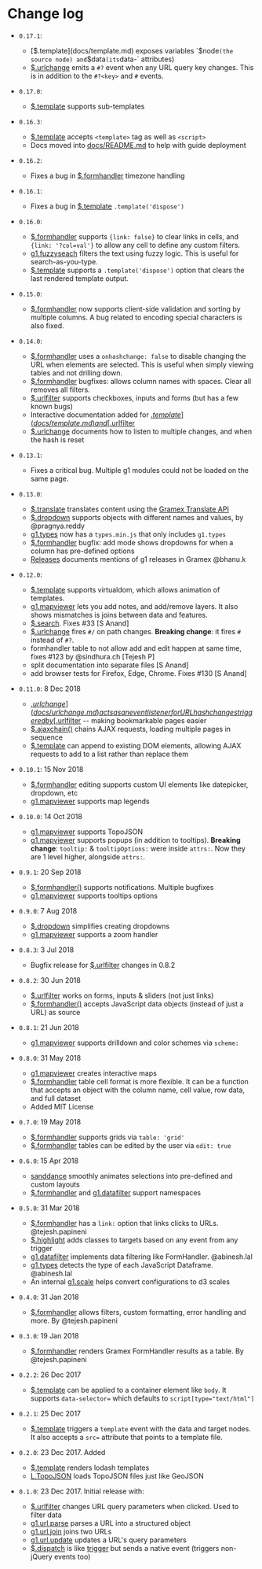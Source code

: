 # Change log

- `0.17.1`:
    - [$.template](docs/template.md) exposes variables `$node` (the source node)
      and `$data` (its `data-` attributes)
    - [$.urlchange](docs/urlchange.md) emits a `#?` event when any URL query key
      changes. This is in addition to the `#?<key>` and `#` events.

- `0.17.0`:
    - [$.template](docs/template.md) supports sub-templates

- `0.16.3`:
    - [$.template](docs/template.md) accepts `<template>` tag as well as `<script>`
    - Docs moved into [docs/README.md](docs/README.md) to help with guide deployment

- `0.16.2`:
    - Fixes a bug in [$.formhandler](docs/formhandler.md) timezone handling

- `0.16.1`:
    - Fixes a bug in [$.template](docs/template.md) `.template('dispose')`

- `0.16.0`:
    - [$.formhandler](docs/formhandler.md) supports `{link: false}` to clear
      links in cells, and `{link: '?col=val'}` to allow any cell to define any
      custom filters.
    - [g1.fuzzyseach](docs/fuzzysearch.md) filters the text using fuzzy logic.
      This is useful for search-as-you-type.
    - [$.template](docs/template.md) supports a `.template('dispose')` option
      that clears the last rendered template output.

- `0.15.0`:
    - [$.formhandler](docs/formhandler.md) now supports client-side validation
      and sorting by multiple columns. A bug related to encoding special
      characters is also fixed.

- `0.14.0`:
    - [$.formhandler](docs/formhandler.md) uses a `onhashchange: false` to
      disable changing the URL when elements are selected. This is useful when
      simply viewing tables and not drilling down.
    - [$.formhandler](docs/formhandler.md) bugfixes: allows column names with
      spaces. Clear all removes all filters.
    - [$.urlfilter](docs/urlfilter.md) supports checkboxes, inputs and forms
      (but has a few known bugs)
    - Interactive documentation added for [$.template](docs/template.md) and
      [$.urlfilter](docs/urlfilter.md)
    - [$.urlchange](docs/urlchange.md) documents how to listen to multiple
      changes, and when the hash is reset

- `0.13.1`:
    - Fixes a critical bug. Multiple g1 modules could not be loaded on the same page.

- `0.13.0`:
    - [$.translate](docs/translate.md) translates content using the [Gramex Translate API](https://learn.gramener.com/guide/translate/)
    - [$.dropdown](docs/dropdown.md) supports objects with different names and values, by @pragnya.reddy
    - [g1.types](docs/types.md) now has a `types.min.js` that only includes `g1.types`
    - [$.formhandler](docs/formhandler.md) bugfix: add mode shows dropdowns for when a column has pre-defined options
    - [Releases](README.md#releases) documents mentions of g1 releases in Gramex @bhanu.k

- `0.12.0`:
    - [$.template](docs/template.md) supports virtualdom, which allows animation of templates.
    - [g1.mapviewer](docs/mapviewer.md) lets you add notes, and add/remove layers.
      It also shows mismatches is joins between data and features.
    - [$.search](docs/search.md). Fixes #33 [S Anand]
    - [$.urlchange](docs/urlchange.md) fires `#/` on path changes.
      **Breaking change**: it fires `#` instead of `#?`.
    - formhandler table to not allow add and edit happen at same time, fixes #123 by @sindhura.ch [Tejesh P]
    - split documentation into separate files [S Anand]
    - add browser tests for Firefox, Edge, Chrome. Fixes #130 [S Anand]
- `0.11.0`: 8 Dec 2018
    - [$.urlchange](docs/urlchange.md) acts as an event listener for URL hash changes
      triggered by [$.urlfilter](docs/urlfilter.md) -- making bookmarkable pages easier
    - [$.ajaxchain()](docs/ajaxchain.md) chains AJAX requests, loading multiple pages in sequence
    - [$.template](docs/template.md) can append to existing DOM elements, allowing AJAX
      requests to add to a list rather than replace them
- `0.10.1`: 15 Nov 2018
    - [$.formhandler](docs/formhandler.md) editing supports custom UI elements like datepicker, dropdown, etc
    - [g1.mapviewer](docs/mapviewer.md) supports map legends
- `0.10.0`: 14 Oct 2018
    - [g1.mapviewer](docs/mapviewer.md) supports TopoJSON
    - [g1.mapviewer](docs/mapviewer.md) supports popups (in addition to tooltips).
      **Breaking change**: `tooltip:` & `tooltipOptions:` were inside `attrs:`.
      Now they are 1 level higher, alongside `attrs:`.
- `0.9.1`: 20 Sep 2018
    - [$.formhandler()](docs/formhandler.md) supports notifications. Multiple bugfixes
    - [g1.mapviewer](docs/mapviewer.md) supports tooltips options
- `0.9.0`: 7 Aug 2018
    - [$.dropdown](docs/dropdown.md) simplifies creating dropdowns
    - [g1.mapviewer](docs/mapviewer.md) supports a zoom handler
- `0.8.3`: 3 Jul 2018
    - Bugfix release for [$.urlfilter](docs/urlfilter.md) changes in 0.8.2
- `0.8.2`: 30 Jun 2018
    - [$.urlfilter](docs/urlfilter.md) works on forms, inputs & sliders (not just links)
    - [$.formhandler()](docs/formhandler.md) accepts JavaScript data objects (instead of just a URL) as source
- `0.8.1`: 21 Jun 2018
    - [g1.mapviewer](docs/mapviewer.md) supports drilldown and color schemes via `scheme:`
- `0.8.0`: 31 May 2018
    - [g1.mapviewer](docs/mapviewer.md) creates interactive maps
    - [$.formhandler](docs/formhandler.md) table cell format is more flexible. It can
      be a function that accepts an object with the column name, cell value, row
      data, and full dataset
    - Added MIT License
- `0.7.0`: 19 May 2018
    - [$.formhandler](docs/formhandler.md) supports grids via `table: 'grid'`
    - [$.formhandler](docs/formhandler.md) tables can be edited by the user via `edit: true`
- `0.6.0`: 15 Apr 2018
    - [sanddance](docs/sanddance.md) smoothly animates selections into pre-defined and custom layouts
    - [$.formhandler](docs/formhandler.md) and [g1.datafilter](docs/datafilter.md) support namespaces
- `0.5.0`: 31 Mar 2018
    - [$.formhandler](docs/formhandler.md) has a `link:` option that links clicks to URLs. @tejesh.papineni
    - [$.highlight](docs/highlight.md) adds classes to targets based on any event from any trigger
    - [g1.datafilter](docs/datafilter.md) implements data filtering like FormHandler. @abinesh.lal
    - [g1.types](docs/types.md) detects the type of each JavaScript Dataframe. @abinesh.lal
    - An internal [g1.scale](docs/scale.md) helps convert configurations to d3 scales
- `0.4.0`: 31 Jan 2018
    - [$.formhandler](docs/formhandler.md) allows filters, custom formatting, error handling and more. By @tejesh.papineni
- `0.3.0`: 19 Jan 2018
    - [$.formhandler](docs/formhandler.md) renders Gramex FormHandler results as a table. By @tejesh.papineni
- `0.2.2`: 26 Dec 2017
    - [$.template](docs/template.md) can be applied to a container element like `body`. It supports
      `data-selector=` which defaults to `script[type="text/html"]`
- `0.2.1`: 25 Dec 2017
    - [$.template](docs/template.md) triggers a `template` event with the data and target nodes.
      It also accepts a `src=` attribute that points to a template file.
- `0.2.0`: 23 Dec 2017. Added
    - [$.template](docs/template.md) renders lodash templates
    - [L.TopoJSON](docs/topojson.md) loads TopoJSON files just like GeoJSON
- `0.1.0`: 23 Dec 2017. Initial release with:
    - [$.urlfilter](docs/urlfilter.md) changes URL query parameters when clicked. Used to filter data
    - [g1.url.parse](docs/url.md#g1-url-parse) parses a URL into a structured object
    - [g1.url.join](docs/url.md#g1-url-join) joins two URLs
    - [g1.url.update](docs/url.md#g1-url-update) updates a URL's query parameters
    - [$.dispatch](docs/dispatch.md) is like [trigger](https://api.jquery.com/trigger/) but sends a native event (triggers non-jQuery events too)
